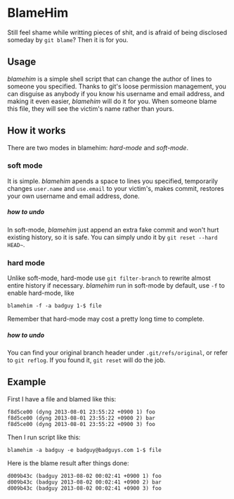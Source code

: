 # BlameHim

Still feel shame while writting pieces of shit, and is afraid of being disclosed someday by `git blame`? Then it is for you.

## Usage

*blamehim* is a simple shell script that can change the author of lines to someone you specified. Thanks to git's loose permission management, you can disguise as anybody if you know his username and email address, and making it even easier, *blamehim* will do it for you. When someone blame this file, they will see the victim's name rather than yours.

## How it works

There are two modes in blamehim: *hard-mode* and *soft-mode*.

### soft mode
It is simple. *blamehim* apends a space to lines you specified, temporarily changes `user.name` and `use.email` to your victim's, makes commit, restores your own username and email address, done.
##### how to undo
In soft-mode, *blamehim* just append an extra fake commit and won't hurt existing history, so it is safe. You can simply undo it by `git reset --hard HEAD~`.

### hard mode
Unlike soft-mode, hard-mode use `git filter-branch` to rewrite almost entire history if necessary. *blamehim* run in soft-mode by default, use `-f` to enable hard-mode, like

    blamehim -f -a badguy 1-$ file

Remember that hard-mode may cost a pretty long time to complete.

##### how to undo
You can find your original branch header under `.git/refs/original`, or refer to `git reflog`. If you found it, `git reset` will do the job.

## Example

First I have a file and blamed like this:

    f8d5ce00 (dyng 2013-08-01 23:55:22 +0900 1) foo
    f8d5ce00 (dyng 2013-08-01 23:55:22 +0900 2) bar
    f8d5ce00 (dyng 2013-08-01 23:55:22 +0900 3) foo

Then I run script like this:

    blamehim -a badguy -e badguy@badguys.com 1-$ file

Here is the blame result after things done:

    d009b43c (badguy 2013-08-02 00:02:41 +0900 1) foo
    d009b43c (badguy 2013-08-02 00:02:41 +0900 2) bar
    d009b43c (badguy 2013-08-02 00:02:41 +0900 3) foo
